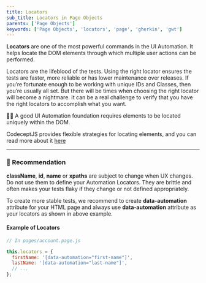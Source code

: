 ```yaml
---
title: Locators
sub_title: Locators in Page Objects
parents: ['Page Objects']
keywords: ['Page Objects', 'locators', 'page', 'gherkin', 'gwt']
---
```


**Locators** are one of the most powerful commands in the UI Automation. It helps locate the DOM elements through which multiple user actions can be performed.

Locators are the lifeblood of the tests. Using the right locator ensures the tests are faster, more reliable or has lower maintenance over releases. If you’re fortunate enough to be working with unique IDs and Classes, then you’re usually all set. But there will be times when choosing the right locator will become a nightmare. It can be a real challenge to verify that you have the right locators to accomplish what you want.

💁‍♂️ A good UI Automation foundation requires elements to be located uniquely within the DOM.

CodeceptJS provides flexible strategies for locating elements, and you can read more about it [here](https://codecept.io/locators/#locators)

---

### 🔔 Recommendation

**className**, **id**, **name** or **xpaths** are subject to change when UX changes. Do not use them to define your Automation Locators. They are brittle and often makes your tests flaky if they change or not defined appropriately.

To create more stable tests, we recommend to create **data-automation** attribute for your HTML page and always use **data-automation** attribute as your locators as shown in above example.

#### Example of Locators

```javascript
// In pages/account.page.js

this.locators = {
  firstName: '[data-automation="first-name"]',
  lastName: '[data-automation="last-name"]',
  // ...
};
```
